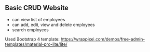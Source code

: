 ## Basic CRUD Website

- can view list of employees  
- can add, edit, view and delete employees
- search employees

Used Bootstrap 4 template: https://wrappixel.com/demos/free-admin-templates/material-pro-lite/lite/
